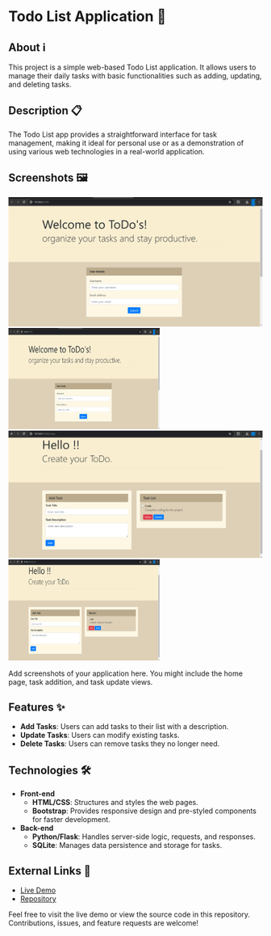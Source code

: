 # Todo List Application 📝

## About ℹ️
This project is a simple web-based Todo List application. It allows users to manage their daily tasks with basic functionalities such as adding, updating, and deleting tasks.

## Description 📋
The Todo List app provides a straightforward interface for task management, making it ideal for personal use or as a demonstration of using various web technologies in a real-world application.

## Screenshots 🖼️
![Welcome Page](Images/Welcome.png)
<img src="Images/Welcome.png" alt="Welcome Page" width="300px" height="200px">
![Home Page](Images/TodoList.png)
<img src="Images/TodoList.png" alt="Home Page" width="300px" height="200px">

Add screenshots of your application here. You might include the home page, task addition, and task update views.

## Features ✨
- **Add Tasks**: Users can add tasks to their list with a description.
- **Update Tasks**: Users can modify existing tasks.
- **Delete Tasks**: Users can remove tasks they no longer need.

## Technologies 🛠️
- **Front-end**
  - **HTML/CSS**: Structures and styles the web pages.
  - **Bootstrap**: Provides responsive design and pre-styled components for faster development.
- **Back-end**
  - **Python/Flask**: Handles server-side logic, requests, and responses.
  - **SQLite**: Manages data persistence and storage for tasks.

## External Links 🔗
- [Live Demo](URL-to-live-demo)
- [Repository](URL-to-repository)

Feel free to visit the live demo or view the source code in this repository. Contributions, issues, and feature requests are welcome!


